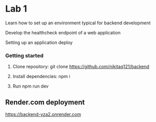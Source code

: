 # Lab 1

Learn how to set up an environment typical for backend development

Develop the healthcheck endpoint of a web application

Setting up an application deploy

### Getting started

1. Clone repository: git clone https://github.com/nikitaq121/backend

2. Install dependencies: npm i

3. Run npm run dev

## Render.com deployment

https://backend-yza2.onrender.com
